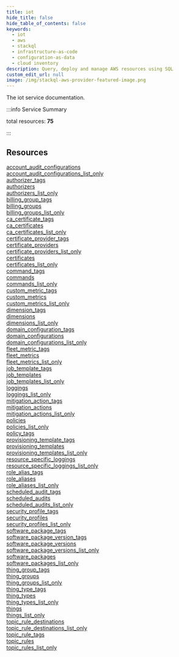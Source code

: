 ```yaml
---
title: iot
hide_title: false
hide_table_of_contents: false
keywords:
  - iot
  - aws
  - stackql
  - infrastructure-as-code
  - configuration-as-data
  - cloud inventory
description: Query, deploy and manage AWS resources using SQL
custom_edit_url: null
image: /img/stackql-aws-provider-featured-image.png
---
```


The iot service documentation.

:::info Service Summary

<div class="row">
<div class="providerDocColumn">
<span>total resources:&nbsp;<b>75</b></span><br />
</div>
</div>

:::

## Resources
<div class="row">
<div class="providerDocColumn">
<a href="/services/iot/account_audit_configurations/">account_audit_configurations</a><br />
<a href="/services/iot/account_audit_configurations_list_only/">account_audit_configurations_list_only</a><br />
<a href="/services/iot/authorizer_tags/">authorizer_tags</a><br />
<a href="/services/iot/authorizers/">authorizers</a><br />
<a href="/services/iot/authorizers_list_only/">authorizers_list_only</a><br />
<a href="/services/iot/billing_group_tags/">billing_group_tags</a><br />
<a href="/services/iot/billing_groups/">billing_groups</a><br />
<a href="/services/iot/billing_groups_list_only/">billing_groups_list_only</a><br />
<a href="/services/iot/ca_certificate_tags/">ca_certificate_tags</a><br />
<a href="/services/iot/ca_certificates/">ca_certificates</a><br />
<a href="/services/iot/ca_certificates_list_only/">ca_certificates_list_only</a><br />
<a href="/services/iot/certificate_provider_tags/">certificate_provider_tags</a><br />
<a href="/services/iot/certificate_providers/">certificate_providers</a><br />
<a href="/services/iot/certificate_providers_list_only/">certificate_providers_list_only</a><br />
<a href="/services/iot/certificates/">certificates</a><br />
<a href="/services/iot/certificates_list_only/">certificates_list_only</a><br />
<a href="/services/iot/command_tags/">command_tags</a><br />
<a href="/services/iot/commands/">commands</a><br />
<a href="/services/iot/commands_list_only/">commands_list_only</a><br />
<a href="/services/iot/custom_metric_tags/">custom_metric_tags</a><br />
<a href="/services/iot/custom_metrics/">custom_metrics</a><br />
<a href="/services/iot/custom_metrics_list_only/">custom_metrics_list_only</a><br />
<a href="/services/iot/dimension_tags/">dimension_tags</a><br />
<a href="/services/iot/dimensions/">dimensions</a><br />
<a href="/services/iot/dimensions_list_only/">dimensions_list_only</a><br />
<a href="/services/iot/domain_configuration_tags/">domain_configuration_tags</a><br />
<a href="/services/iot/domain_configurations/">domain_configurations</a><br />
<a href="/services/iot/domain_configurations_list_only/">domain_configurations_list_only</a><br />
<a href="/services/iot/fleet_metric_tags/">fleet_metric_tags</a><br />
<a href="/services/iot/fleet_metrics/">fleet_metrics</a><br />
<a href="/services/iot/fleet_metrics_list_only/">fleet_metrics_list_only</a><br />
<a href="/services/iot/job_template_tags/">job_template_tags</a><br />
<a href="/services/iot/job_templates/">job_templates</a><br />
<a href="/services/iot/job_templates_list_only/">job_templates_list_only</a><br />
<a href="/services/iot/loggings/">loggings</a><br />
<a href="/services/iot/loggings_list_only/">loggings_list_only</a><br />
<a href="/services/iot/mitigation_action_tags/">mitigation_action_tags</a><br />
<a href="/services/iot/mitigation_actions/">mitigation_actions</a>
</div>
<div class="providerDocColumn">
<a href="/services/iot/mitigation_actions_list_only/">mitigation_actions_list_only</a><br />
<a href="/services/iot/policies/">policies</a><br />
<a href="/services/iot/policies_list_only/">policies_list_only</a><br />
<a href="/services/iot/policy_tags/">policy_tags</a><br />
<a href="/services/iot/provisioning_template_tags/">provisioning_template_tags</a><br />
<a href="/services/iot/provisioning_templates/">provisioning_templates</a><br />
<a href="/services/iot/provisioning_templates_list_only/">provisioning_templates_list_only</a><br />
<a href="/services/iot/resource_specific_loggings/">resource_specific_loggings</a><br />
<a href="/services/iot/resource_specific_loggings_list_only/">resource_specific_loggings_list_only</a><br />
<a href="/services/iot/role_alias_tags/">role_alias_tags</a><br />
<a href="/services/iot/role_aliases/">role_aliases</a><br />
<a href="/services/iot/role_aliases_list_only/">role_aliases_list_only</a><br />
<a href="/services/iot/scheduled_audit_tags/">scheduled_audit_tags</a><br />
<a href="/services/iot/scheduled_audits/">scheduled_audits</a><br />
<a href="/services/iot/scheduled_audits_list_only/">scheduled_audits_list_only</a><br />
<a href="/services/iot/security_profile_tags/">security_profile_tags</a><br />
<a href="/services/iot/security_profiles/">security_profiles</a><br />
<a href="/services/iot/security_profiles_list_only/">security_profiles_list_only</a><br />
<a href="/services/iot/software_package_tags/">software_package_tags</a><br />
<a href="/services/iot/software_package_version_tags/">software_package_version_tags</a><br />
<a href="/services/iot/software_package_versions/">software_package_versions</a><br />
<a href="/services/iot/software_package_versions_list_only/">software_package_versions_list_only</a><br />
<a href="/services/iot/software_packages/">software_packages</a><br />
<a href="/services/iot/software_packages_list_only/">software_packages_list_only</a><br />
<a href="/services/iot/thing_group_tags/">thing_group_tags</a><br />
<a href="/services/iot/thing_groups/">thing_groups</a><br />
<a href="/services/iot/thing_groups_list_only/">thing_groups_list_only</a><br />
<a href="/services/iot/thing_type_tags/">thing_type_tags</a><br />
<a href="/services/iot/thing_types/">thing_types</a><br />
<a href="/services/iot/thing_types_list_only/">thing_types_list_only</a><br />
<a href="/services/iot/things/">things</a><br />
<a href="/services/iot/things_list_only/">things_list_only</a><br />
<a href="/services/iot/topic_rule_destinations/">topic_rule_destinations</a><br />
<a href="/services/iot/topic_rule_destinations_list_only/">topic_rule_destinations_list_only</a><br />
<a href="/services/iot/topic_rule_tags/">topic_rule_tags</a><br />
<a href="/services/iot/topic_rules/">topic_rules</a><br />
<a href="/services/iot/topic_rules_list_only/">topic_rules_list_only</a>
</div>
</div>